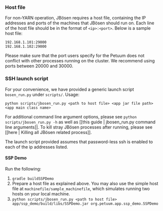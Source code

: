 ### Host file ###
For non-YARN operation, JBösen requires a host file, containing the IP addresses and ports of the machines that JBösen should run on. Each line of the host file should be in the format of `<ip>:<port>`. Below is a sample host file:
```
192.168.1.101:29000
192.168.1.102:29000
```
Please make sure that the port users specify for the Petuum does not conflict with other processes running on the cluster. We recommend using ports between 20000 and 30000.

### SSH launch script ###
For your convenience, we have provided a generic launch script `bosen_run.py` under `scripts/`. Usage:
```
python scripts/jbosen_run.py <path to host file> <app jar file path> <app main class name>
```
For additional command line argument options, please see `python scripts/jbosen_run.py -h` as well as [[this guide | jbosen_run.py command line arguments]]. To kill stray JBösen processes after running, please see [[here | Killing all JBösen related process]].

The launch script provided assumes that password-less ssh is enabled to each of the ip addresses listed.

#### SSP Demo ####
Run the following: 
 
1. `gradle buildSSPDemo`
2. Prepare a host file as explained above. You may also use the simple host file at `machinefile/sample_machinefile`, which simulates running two hosts on your local machine.
3. `python scripts/jbosen_run.py <path to host file> app/ssp_demo/build/libs/SSPDemo.jar org.petuum.app.ssp_demo.SSPDemo`
